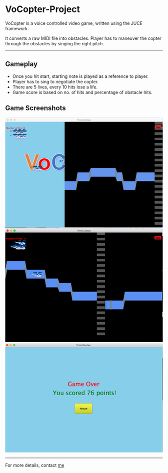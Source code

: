 # VoCopter-Project
VoCopter is a voice controlled video game, written using the JUCE framework. 

It converts a raw MIDI file into obstacles. Player has to maneuver the copter through the obstacles by singing the right pitch.

------

## Gameplay
- Once you hit start, starting note is played as a reference to player.
- Player has to sing to negotiate the copter.
- There are 5 lives, every 10 hits lose a life.
- Game score is based on no. of hits and percentage of obstacle hits.

## Game Screenshots
![screenshot1](https://raw.githubusercontent.com/RitheshKumar/VoCopter-Project/master/Media/gameBegin.png)
![screenshot2](https://raw.githubusercontent.com/RitheshKumar/VoCopter-Project/master/Media/gamePlay.png)
![screenshot3](https://raw.githubusercontent.com/RitheshKumar/VoCopter-Project/master/Media/gameOver.png)

------
For more details, contact [me](mailto:ritheshrkumar@gmail.com)


